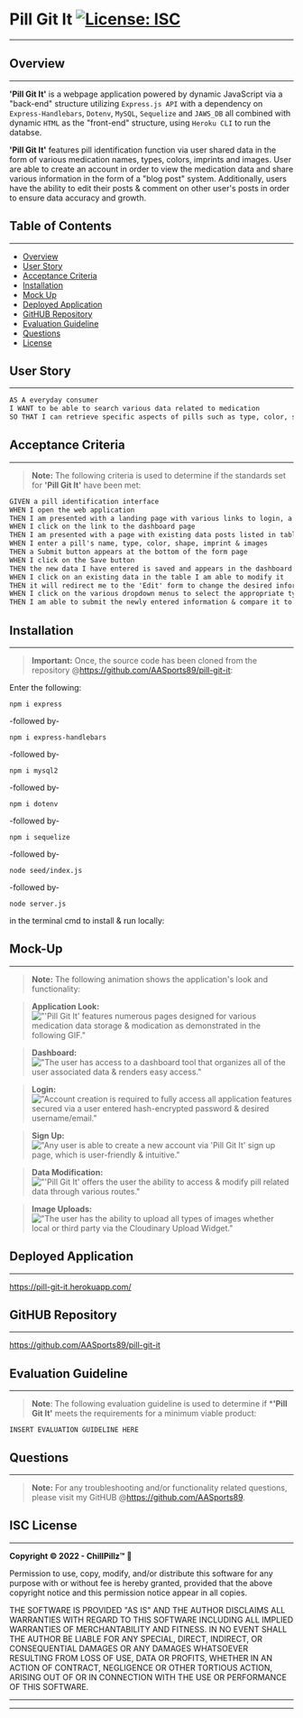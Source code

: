 # **Pill Git It** [![License: ISC](https://img.shields.io/badge/License-ISC-blue.svg)](#isc-license)
---

## Overview
---
**'Pill Git It'** is a webpage application powered by dynamic JavaScript via a "back-end" structure utilizing ```Express.js API``` with a dependency on ```Express-Handlebars```, ```Dotenv```, ```MySQL```, ```Sequelize``` and ```JAWS_DB``` all combined with dynamic ```HTML``` as the "front-end" structure, using ```Heroku CLI``` to run the databse.

**'Pill Git It'** features pill identification function via user shared data in the form of various medication names, types, colors, imprints and images. User are able to create an account in order to view the medication data and share various information in the form of a "blog post" system. Additionally, users have the ability to edit their posts & comment on other user's posts in order to ensure data accuracy and growth.

## Table of Contents
---

  * [Overview](#overview)
  * [User Story](#user-story)
  * [Acceptance Criteria](#acceptance-criteria)
  * [Installation](#installation)
  * [Mock Up](#mock-up)
  * [Deployed Application](#deployed-application)
  * [GitHUB Repository](#github-repository)
  * [Evaluation Guideline](#evaluation-guideline)
  * [Questions](#questions)
  * [License](#isc-license)

## User Story
---

```md
AS A everyday consumer
I WANT to be able to search various data related to medication
SO THAT I can retrieve specific aspects of pills such as type, color, shape & images
```

## Acceptance Criteria
---
> **Note:** The following criteria is used to determine if the standards set for **'Pill Git It'** have been met:

```md
GIVEN a pill identification interface
WHEN I open the web application
THEN I am presented with a landing page with various links to login, a dashboard, signup & modify data
WHEN I click on the link to the dashboard page
THEN I am presented with a page with existing data posts listed in table format, plus a link to a route where I am able to post additional data & edit my own existing contributions
WHEN I enter a pill's name, type, color, shape, imprint & images
THEN a Submit button appears at the bottom of the form page
WHEN I click on the Save button
THEN the new data I have entered is saved and appears in the dashboard table along with the previous entered data
WHEN I click on an existing data in the table I am able to modify it
THEN it will redirect me to the 'Edit' form to change the desired information
WHEN I click on the various dropdown menus to select the appropriate type, color, shape & imprint
THEN I am able to submit the newly entered information & compare it to existing data posted by other users
```
## Installation
----
> **Important:** Once, the source code has been cloned from the repository @https://github.com/AASports89/pill-git-it:

 Enter the following:

 ```
 npm i express
 ```
 -followed by-
 ```
 npm i express-handlebars
 ```
 -followed by-
 ```
 npm i mysql2
 ```
 -followed by-
 ```
 npm i dotenv
 ```
 -followed by-
 ```
 npm i sequelize
 ```
 -followed by-
 ```
 node seed/index.js
 ```
 -followed by-
 ```
 node server.js
 ```
 in the terminal cmd to install & run locally:

## Mock-Up
---
> **Note:**  The following animation shows the application's look and functionality:

> **Application Look:** !["**'Pill Git It'** features numerous pages designed for various medication data storage & modication as demonstrated in the following GIF."](./seeds/images/pill-git-it.gif)

> **Dashboard:** !["The user has access to a dashboard tool that organizes all of the user associated data & renders easy access."](./seeds/images/dashboard.png)

> **Login:** !["Account creation is required to fully access all application features secured via a user entered hash-encrypted password & desired username/email."](./seeds/images/login.png)

> **Sign Up:** !["Any user is able to create a new account via **'Pill Git It'** sign up page, which is user-friendly & intuitive."](./seeds/images/signup.png)

> **Data Modification:** !["**'Pill Git It'** offers the user the ability to access & modify pill related data through various routes."](./seeds/images/data-modification.png)

> **Image Uploads:** !["The user has the ability to upload all types of images whether local or third party via the ```Cloudinary``` Upload Widget."](./seeds/images/upload-image.png)

## Deployed Application
---

https://pill-git-it.herokuapp.com/

## GitHUB Repository
---

https://github.com/AASports89/pill-git-it

## Evaluation Guideline
---

> **Note**: The following evaluation guideline is used to determine if ***'Pill Git It'** meets the requirements for a minimum viable product:
```
INSERT EVALUATION GUIDELINE HERE
```

## Questions
---
> **Note:** For any troubleshooting and/or functionality related questions, please visit my GitHUB @https://github.com/AASports89.

## **ISC License**
---
**Copyright © 2022 - ChillPillz™ 💊**

Permission to use, copy, modify, and/or distribute this software for any purpose with or without fee is hereby granted, provided that the above copyright notice and this permission notice appear in all copies.

THE SOFTWARE IS PROVIDED "AS IS" AND THE AUTHOR DISCLAIMS ALL WARRANTIES WITH REGARD TO THIS SOFTWARE INCLUDING ALL IMPLIED WARRANTIES OF MERCHANTABILITY AND FITNESS. IN NO EVENT SHALL THE AUTHOR BE LIABLE FOR ANY SPECIAL, DIRECT, INDIRECT, OR CONSEQUENTIAL DAMAGES OR ANY DAMAGES WHATSOEVER RESULTING FROM LOSS OF USE, DATA OR PROFITS, WHETHER IN AN ACTION OF CONTRACT, NEGLIGENCE OR OTHER TORTIOUS ACTION, ARISING OUT OF OR IN CONNECTION WITH THE USE OR PERFORMANCE OF THIS SOFTWARE.

---
---